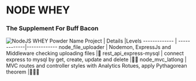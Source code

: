 # NODE WHEY
### The Supplement For Buff Bacon

![NodeJS WHEY Powder](https://github.com/samiti3d/node-whey/blob/main/nodewhey2.png)
Name Project  | Details      |Levels
------------- | -------------|-------------
node_file_uploader  | Nodemon, ExpressJs and Middleware checking uploading files |💊
rest_api_express-mysql  | connect express to mysql by get, create, update and delete |💊💊
node_mvc_latlong  | MVC routes and controller styles with Analytics Rotues, apply Pythagorean theorem |💊💊💊
